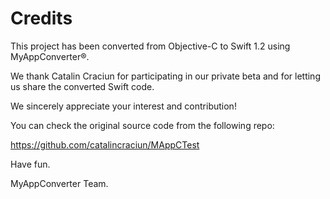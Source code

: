 # Credits
This project has been converted from Objective-C to Swift 1.2 using MyAppConverter®.

We thank Catalin Craciun for participating in our private beta and for letting us share the converted Swift code.

We sincerely appreciate your interest and contribution!

You can check	the original source code from the following repo: 

https://github.com/catalincraciun/MAppCTest

Have fun.

MyAppConverter Team.

